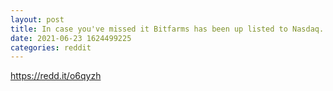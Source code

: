 ```yaml
--- 
layout: post 
title: In case you've missed it Bitfarms has been up listed to Nasdaq. $BITF🚀🚀🚀🚀better mining operations than RIOT and MARA. 
date: 2021-06-23 1624499225 
categories: reddit 
--- 
```

https://redd.it/o6qyzh